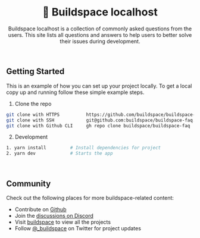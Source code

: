 <div align="center">
  <h1 style="font-weight: bold">🦄 Buildspace localhost</h1>
  <p align="center">
    Buildspace localhost is a collection of commonly asked questions from the users. This site lists all questions and answers to help users to better solve their issues during development.
  </p>
</div>

<br />

## Getting Started

This is an example of how you can set up your project locally. To get a local copy up and running follow these simple example steps.

1. Clone the repo

```sh
git clone with HTTPS          https://github.com/buildspace/buildspace-faq.git
git clone with SSH            git@github.com:buildspace/buildspace-faq.git
git clone with Github CLI     gh repo clone buildspace/buildspace-faq
```

2. Development

```sh
1. yarn install         # Install dependencies for project
2. yarn dev             # Starts the app
```

<br />

## Community

Check out the following places for more buildspace-related content:

-   Contribute on [Github](https://github.com/buildspace/buildspace-faq)
-   Join the [discussions on Discord](https://discord.com/invite/buildspace)
-   Visit [buildspace](https://buildspace.so/) to view all the projects
-   Follow [@\_buildspace](https://twitter.com/_buildspace) on Twitter for project updates
